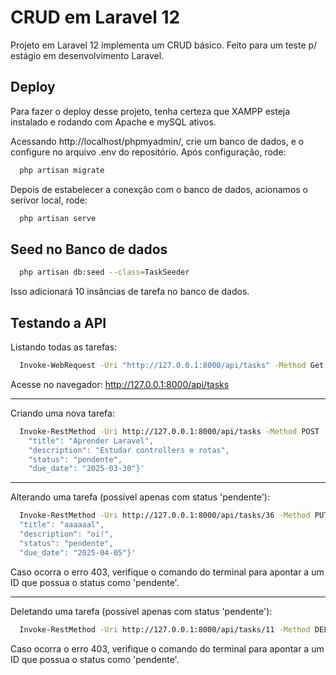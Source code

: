 
# CRUD em Laravel 12

Projeto em Laravel 12 implementa um CRUD básico.
Feito para um teste p/ estágio em desenvolvimento Laravel.




## Deploy

Para fazer o deploy desse projeto, tenha certeza que XAMPP esteja instalado e rodando com Apache e mySQL ativos. 

Acessando http://localhost/phpmyadmin/, crie um banco de dados, e o configure no arquivo .env do repositório. Após configuração, rode:

```bash
  php artisan migrate
```

Depois de estabelecer a conexção com o banco de dados, acionamos o serivor local, rode:

```bash
  php artisan serve
```





## Seed no Banco de dados

```bash
  php artisan db:seed --class=TaskSeeder
```

Isso adicionará 10 insâncias de tarefa no banco de dados.




## Testando a API

Listando todas as tarefas:
```bash
  Invoke-WebRequest -Uri "http://127.0.0.1:8000/api/tasks" -Method Get
```
Acesse no navegador: http://127.0.0.1:8000/api/tasks

---
Criando uma nova tarefa:
```bash
  Invoke-RestMethod -Uri http://127.0.0.1:8000/api/tasks -Method POST -ContentType "application/json" -Body '{
    "title": "Aprender Laravel",
    "description": "Estudar controllers e rotas",
    "status": "pendente",
    "due_date": "2025-03-30"}'
```

---
Alterando uma tarefa (possível apenas com status 'pendente'):
```bash
  Invoke-RestMethod -Uri http://127.0.0.1:8000/api/tasks/36 -Method PUT -ContentType 'application/json' -Body '{
  "title": "aaaaaal",
  "description": "oi!",
  "status": "pendente",
  "due_date": "2025-04-05"}'
```
Caso ocorra o erro 403, verifique o comando do terminal para apontar a um ID que possua o status como 'pendente'.

---
Deletando uma tarefa (possível apenas com status 'pendente'):
```bash
  Invoke-RestMethod -Uri http://127.0.0.1:8000/api/tasks/11 -Method DELETE
```
Caso ocorra o erro 403, verifique o comando do terminal para apontar a um ID que possua o status como 'pendente'.
